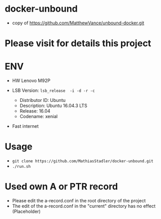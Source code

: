 # docker-unbound
- copy of https://github.com/MatthewVance/unbound-docker.git 

# Please visit for details  this project

# ENV
- HW Lenovo M92P
- LSB Version: ```lsb_release  -i -d -r -c```
    - Distributor ID: Ubuntu
    - Description:    Ubuntu 16.04.3 LTS
    - Release:        16.04
    - Codename:       xenial

- Fast internet

# Usage 
- ```git clone https://github.com/MathiasStadler/docker-unbound.git```
- ```./run.sh```

# Used own A or PTR record 
- Please edit the a-record.conf in the root directory of the project
- The edit of the a-record.conf in the "current" directory  has no effect (Placeholder) 


